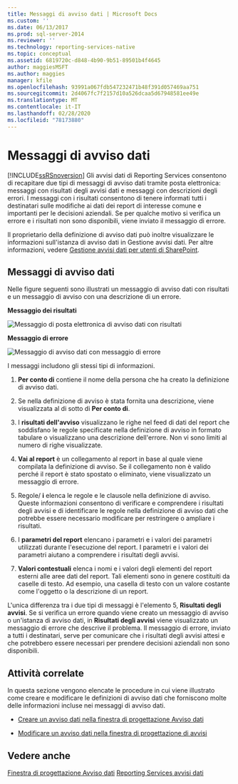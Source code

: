```yaml
---
title: Messaggi di avviso dati | Microsoft Docs
ms.custom: ''
ms.date: 06/13/2017
ms.prod: sql-server-2014
ms.reviewer: ''
ms.technology: reporting-services-native
ms.topic: conceptual
ms.assetid: 6819720c-d848-4b90-9b51-89501b4f4645
author: maggiesMSFT
ms.author: maggies
manager: kfile
ms.openlocfilehash: 93991a067fdb547232471b48f391d057469aa751
ms.sourcegitcommit: 2d4067fc7f2157d10a526dcaa5d67948581ee49e
ms.translationtype: MT
ms.contentlocale: it-IT
ms.lasthandoff: 02/28/2020
ms.locfileid: "78173880"
---
```

# <a name="data-alert-messages"></a>Messaggi di avviso dati
  
  [!INCLUDE[ssRSnoversion](../includes/ssrsnoversion-md.md)] Gli avvisi dati di Reporting Services consentono di recapitare due tipi di messaggi di avviso dati tramite posta elettronica: messaggi con risultati degli avvisi dati e messaggi con descrizioni degli errori. I messaggi con i risultati consentono di tenere informati tutti i destinatari sulle modifiche ai dati dei report di interesse comune e importanti per le decisioni aziendali. Se per qualche motivo si verifica un errore e i risultati non sono disponibili, viene inviato il messaggio di errore.

 Il proprietario della definizione di avviso dati può inoltre visualizzare le informazioni sull'istanza di avviso dati in Gestione avvisi dati. Per altre informazioni, vedere [Gestione avvisi dati per utenti di SharePoint](../../2014/reporting-services/data-alert-manager-for-sharepoint-users.md).

##  <a name="DataAlertMessages"></a>Messaggi di avviso dati
 Nelle figure seguenti sono illustrati un messaggio di avviso dati con risultati e un messaggio di avviso con una descrizione di un errore.

 **Messaggio dei risultati**

 ![Messaggio di posta elettronica di avviso dati con risultati](media/rs-alertmessageresults.gif "Messaggio di posta elettronica di avviso dati con risultati")

 **Messaggio di errore**

 ![Messaggio di avviso dati con messaggio di errore](media/rs-alertmessageerrror.gif "Messaggio di avviso dati con messaggio di errore")

 I messaggi includono gli stessi tipi di informazioni.

1.  **Per conto di** contiene il nome della persona che ha creato la definizione di avviso dati.

2.  Se nella definizione di avviso è stata fornita una descrizione, viene visualizzata al di sotto di **Per conto di**.

3.  I **risultati dell'avviso** visualizzano le righe nel feed di dati del report che soddisfano le regole specificate nella definizione di avviso in formato tabulare o visualizzano una descrizione dell'errore. Non vi sono limiti al numero di righe visualizzate.

4.  **Vai al report** è un collegamento al report in base al quale viene compilata la definizione di avviso. Se il collegamento non è valido perché il report è stato spostato o eliminato, viene visualizzato un messaggio di errore.

5.  Regole/ **i** elenca le regole e le clausole nella definizione di avviso. Queste informazioni consentono di verificare e comprendere i risultati degli avvisi e di identificare le regole nella definizione di avviso dati che potrebbe essere necessario modificare per restringere o ampliare i risultati.

6.  I **parametri del report** elencano i parametri e i valori dei parametri utilizzati durante l'esecuzione del report. I parametri e i valori dei parametri aiutano a comprendere i risultati degli avvisi.

7.  **Valori contestuali** elenca i nomi e i valori degli elementi del report esterni alle aree dati del report. Tali elementi sono in genere costituiti da caselle di testo. Ad esempio, una casella di testo con un valore costante come l'oggetto o la descrizione di un report.

 L'unica differenza tra i due tipi di messaggi è l'elemento 5, **Risultati degli avvisi**. Se si verifica un errore quando viene creato un messaggio di avviso o un'istanza di avviso dati, in **Risultati degli avvisi** viene visualizzato un messaggio di errore che descrive il problema. Il messaggio di errore, inviato a tutti i destinatari, serve per comunicare che i risultati degli avvisi attesi e che potrebbero essere necessari per prendere decisioni aziendali non sono disponibili.

 

##  <a name="HowTo"></a> Attività correlate
 In questa sezione vengono elencate le procedure in cui viene illustrato come creare e modificare le definizioni di avviso dati che forniscono molte delle informazioni incluse nei messaggi di avviso dati.

-   [Creare un avviso dati nella finestra di progettazione Avviso dati](create-a-data-alert-in-data-alert-designer.md)

-   [Modificare un avviso dati nella finestra di progettazione di avvisi](edit-a-data-alert-in-alert-designer.md)



## <a name="see-also"></a>Vedere anche
 [Finestra di progettazione Avviso dati](../../2014/reporting-services/data-alert-designer.md) [Reporting Services avvisi dati](../ssms/agent/alerts.md)


